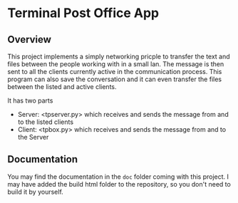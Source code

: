 # Terminal Post Office App #

## Overview ##

This project implements a simply networking pricple to transfer the text and files between the people working with in a small lan.
The message is then sent to all the clients currently active in the communication process. This program can also save the conversation
and it can even transfer the files between the listed and active clients.

It has two parts

* Server: <tpserver.py> which receives and sends the message from and to the listed clients
* Client: <tpbox.py> which receives and sends the message from and to the Server

## Documentation ##

You may find the documentation in the `doc` folder coming with this project. I may have added the build html folder to 
the repository, so you don't need to build it by yourself. 

